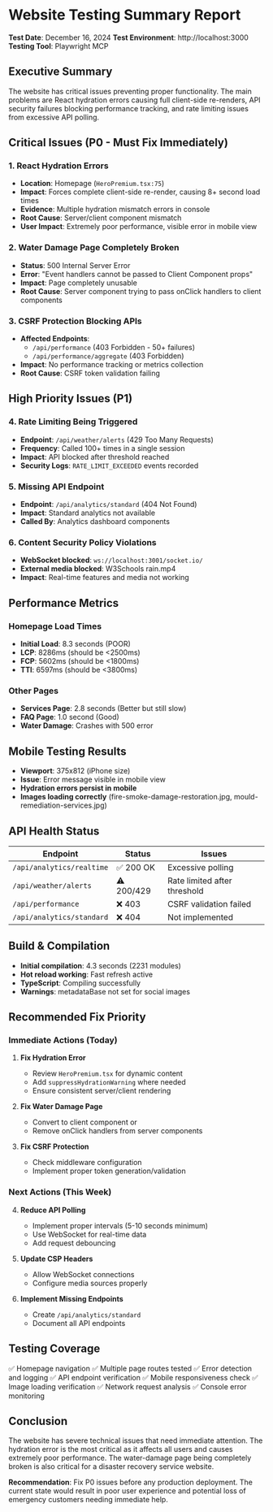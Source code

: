 # Website Testing Summary Report
**Test Date**: December 16, 2024
**Test Environment**: http://localhost:3000
**Testing Tool**: Playwright MCP

## Executive Summary
The website has critical issues preventing proper functionality. The main problems are React hydration errors causing full client-side re-renders, API security failures blocking performance tracking, and rate limiting issues from excessive API polling.

## Critical Issues (P0 - Must Fix Immediately)

### 1. React Hydration Errors
- **Location**: Homepage (`HeroPremium.tsx:75`)
- **Impact**: Forces complete client-side re-render, causing 8+ second load times
- **Evidence**: Multiple hydration mismatch errors in console
- **Root Cause**: Server/client component mismatch
- **User Impact**: Extremely poor performance, visible error in mobile view

### 2. Water Damage Page Completely Broken
- **Status**: 500 Internal Server Error
- **Error**: "Event handlers cannot be passed to Client Component props"
- **Impact**: Page completely unusable
- **Root Cause**: Server component trying to pass onClick handlers to client components

### 3. CSRF Protection Blocking APIs
- **Affected Endpoints**:
  - `/api/performance` (403 Forbidden - 50+ failures)
  - `/api/performance/aggregate` (403 Forbidden)
- **Impact**: No performance tracking or metrics collection
- **Root Cause**: CSRF token validation failing

## High Priority Issues (P1)

### 4. Rate Limiting Being Triggered
- **Endpoint**: `/api/weather/alerts` (429 Too Many Requests)
- **Frequency**: Called 100+ times in a single session
- **Impact**: API blocked after threshold reached
- **Security Logs**: `RATE_LIMIT_EXCEEDED` events recorded

### 5. Missing API Endpoint
- **Endpoint**: `/api/analytics/standard` (404 Not Found)
- **Impact**: Standard analytics not available
- **Called By**: Analytics dashboard components

### 6. Content Security Policy Violations
- **WebSocket blocked**: `ws://localhost:3001/socket.io/`
- **External media blocked**: W3Schools rain.mp4
- **Impact**: Real-time features and media not working

## Performance Metrics

### Homepage Load Times
- **Initial Load**: 8.3 seconds (POOR)
- **LCP**: 8286ms (should be <2500ms)
- **FCP**: 5602ms (should be <1800ms)
- **TTI**: 6597ms (should be <3800ms)

### Other Pages
- **Services Page**: 2.8 seconds (Better but still slow)
- **FAQ Page**: 1.0 second (Good)
- **Water Damage**: Crashes with 500 error

## Mobile Testing Results
- **Viewport**: 375x812 (iPhone size)
- **Issue**: Error message visible in mobile view
- **Hydration errors persist in mobile**
- **Images loading correctly** (fire-smoke-damage-restoration.jpg, mould-remediation-services.jpg)

## API Health Status
| Endpoint | Status | Issues |
|----------|--------|--------|
| `/api/analytics/realtime` | ✅ 200 OK | Excessive polling |
| `/api/weather/alerts` | ⚠️ 200/429 | Rate limited after threshold |
| `/api/performance` | ❌ 403 | CSRF validation failed |
| `/api/analytics/standard` | ❌ 404 | Not implemented |

## Build & Compilation
- **Initial compilation**: 4.3 seconds (2231 modules)
- **Hot reload working**: Fast refresh active
- **TypeScript**: Compiling successfully
- **Warnings**: metadataBase not set for social images

## Recommended Fix Priority

### Immediate Actions (Today)
1. **Fix Hydration Error**
   - Review `HeroPremium.tsx` for dynamic content
   - Add `suppressHydrationWarning` where needed
   - Ensure consistent server/client rendering

2. **Fix Water Damage Page**
   - Convert to client component or
   - Remove onClick handlers from server components

3. **Fix CSRF Protection**
   - Check middleware configuration
   - Implement proper token generation/validation

### Next Actions (This Week)
4. **Reduce API Polling**
   - Implement proper intervals (5-10 seconds minimum)
   - Use WebSocket for real-time data
   - Add request debouncing

5. **Update CSP Headers**
   - Allow WebSocket connections
   - Configure media sources properly

6. **Implement Missing Endpoints**
   - Create `/api/analytics/standard`
   - Document all API endpoints

## Testing Coverage
✅ Homepage navigation
✅ Multiple page routes tested
✅ Error detection and logging
✅ API endpoint verification
✅ Mobile responsiveness check
✅ Image loading verification
✅ Network request analysis
✅ Console error monitoring

## Conclusion
The website has severe technical issues that need immediate attention. The hydration error is the most critical as it affects all users and causes extremely poor performance. The water-damage page being completely broken is also critical for a disaster recovery service website.

**Recommendation**: Fix P0 issues before any production deployment. The current state would result in poor user experience and potential loss of emergency customers needing immediate help.